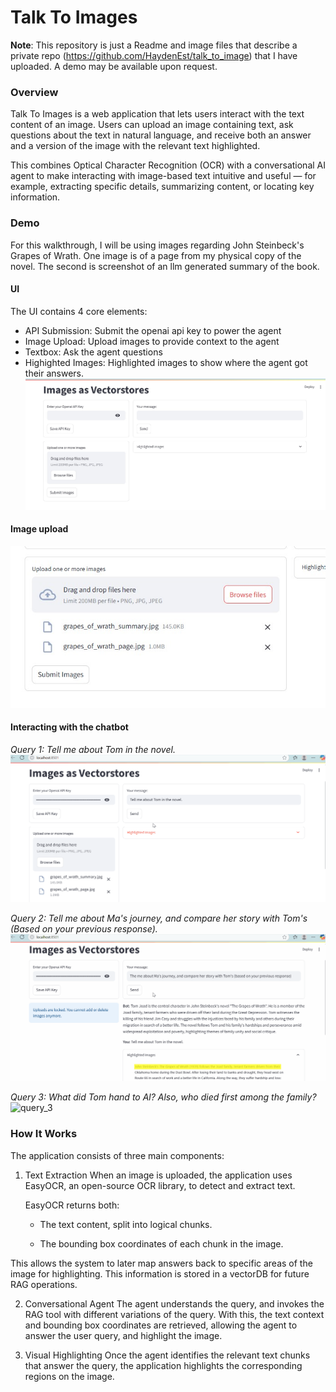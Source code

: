 # Talk To Images
**Note**: This repository is just a Readme and image files that describe a private repo (https://github.com/HaydenEst/talk_to_image) that I have uploaded. A demo may be available upon request.
### Overview
Talk To Images is a web application that lets users interact with the text content of an image.
Users can upload an image containing text, ask questions about the text in natural language, and receive both an answer and a version of the image with the relevant text highlighted.

This combines Optical Character Recognition (OCR) with a conversational AI agent to make interacting with image-based text intuitive and useful — for example, extracting specific details, summarizing content, or locating key information.

### Demo
For this walkthrough, I will be using images regarding John Steinbeck's Grapes of Wrath. One image is of a page from my physical copy of the novel. The second is screenshot of an llm generated summary of the book.

#### UI
The UI contains 4 core elements: 
- API Submission: Submit the openai api key to power the agent
- Image Upload: Upload images to provide context to the agent
- Textbox: Ask the agent questions
- Highighted Images: Highlighted images to show where the agent got their answers.
![display](media/display.jpg)

#### Image upload
![upload](media/upload_images.jpg)

#### Interacting with the chatbot
*Query 1: Tell me about Tom in the novel.*
![query_1](media/query_1.gif)

*Query 2: Tell me about Ma's journey, and compare her story with Tom's (Based on your previous response).*
![query_2](media/query_2.gif)

*Query 3: What did Tom hand to Al? Also, who died first among the family?*
![query_3](media/query_3.gif)

### How It Works
The application consists of three main components:

1. Text Extraction
  When an image is uploaded, the application uses EasyOCR, an open-source OCR library, to detect and extract text.
  
    EasyOCR returns both:
    
    - The text content, split into logical chunks.
    
    - The bounding box coordinates of each chunk in the image.
  
  This allows the system to later map answers back to specific areas of the image for highlighting. This information
  is stored in a vectorDB for future RAG operations.

2. Conversational Agent
  The agent understands the query, and invokes the RAG tool with different variations
  of the query. With this, the text context and bounding box coordinates are retrieved,
  allowing the agent to answer the user query, and highlight the image.


3. Visual Highlighting
  Once the agent identifies the relevant text chunks that answer the query, the application highlights the corresponding regions on the image.
